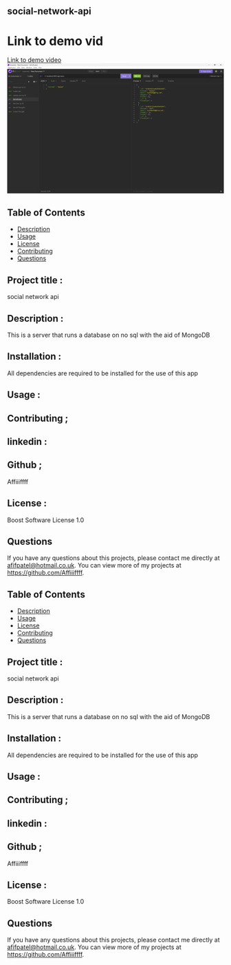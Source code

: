 ## social-network-api

# Link to demo vid

[Link to demo video](https://drive.google.com/file/d/1w3Zn85FfeYChEhya4W6xKH_1Gx-OuZo6/view)
![screenshot of application](./assets/Screenshot_20221112_231621.png)

## Table of Contents

- [Description](#Description)
- [Usage](#Usage)
- [License](#license)
- [Contributing](#Contributing)
- [Questions](#questions)

## Project title :

social network api

## Description :

This is a server that runs a database on no sql with the aid of MongoDB

## Installation :

All dependencies are required to be installed for the use of this app

## Usage :

## Contributing ;

## linkedin :

## Github ;

Affiiiffff

## License :

Boost Software License 1.0

## Questions

If you have any questions about this projects, please contact me directly at afifpatel@hotmail.co.uk. You can view more of my projects at https://github.com/Affiiiffff.

## Table of Contents

- [Description](#Description)
- [Usage](#Usage)
- [License](#license)
- [Contributing](#Contributing)
- [Questions](#questions)

## Project title :

social network api

## Description :

This is a server that runs a database on no sql with the aid of MongoDB

## Installation :

All dependencies are required to be installed for the use of this app

## Usage :

## Contributing ;

## linkedin :

## Github ;

Affiiiffff

## License :

Boost Software License 1.0

## Questions

If you have any questions about this projects, please contact me directly at afifpatel@hotmail.co.uk. You can view more of my projects at https://github.com/Affiiiffff.
